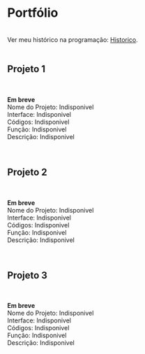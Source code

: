 <h1> Portfólio</h1>

<br>
Ver meu histórico na programação: <a href='https://github.com/Rodolfo-desenvolve/python-desktop'>Historico</a>.
<br>
<br>

<h2>Projeto 1</h2>

<br>

**Em breve** <br>
Nome do Projeto: Indisponivel <br>
Interface: Indisponivel <br>
Códigos: Indisponivel<br>
Função: Indisponivel <br>
Descrição: Indisponivel


<br>

<h2>Projeto 2</h2>

<br>

**Em breve** <br>
Nome do Projeto: Indisponivel <br>
Interface: Indisponivel <br>
Códigos: Indisponivel<br>
Função: Indisponivel <br>
Descrição: Indisponivel

<br>

<h2>Projeto 3</h2>

<br>

**Em breve** <br>
Nome do Projeto: Indisponivel <br>
Interface: Indisponivel <br>
Códigos: Indisponivel <br>
Função: Indisponivel <br>
Descrição: Indisponivel

<br>
